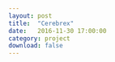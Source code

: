 ```yaml
---
layout: post
title:  "Cerebrex"
date:   2016-11-30 17:00:00
category: project
download: false
---
```

